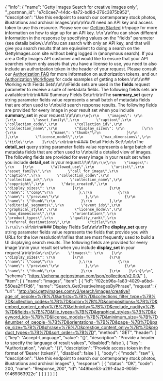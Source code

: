 {
  "info": {
    "name": "Getty Images Search for creative images only",
    "_postman_id": "e7c0cee7-44dc-4a72-bd8d-276c3875b952",
    "description": "Use this endpoint to search our contemporary stock photos, illustrations and archival images.\r\n\r\nYou'll need an API key and access token to use this resource. Please see our [Getting Started](http://developers.gettyimages.com/en/getting-started.html) \r\npage for more information on how to sign up for an API key. \r\n \r\nYou can show different information in the response by specifying values on the \"fields\" parameter (see details below).\r\nYou can search with only an API key, and that will give you search results that are equivalent to doing a search on the GettyImages.com site without being logged in (anonymous search).  If you are a Getty Images API customer and would like to ensure that your API searches return only assets that you have a license to use, you need to also include an authorization token in the header of your request.  Please consult our [Authorization FAQ](http://developers.gettyimages.com/en/authorization-faq.html) for more information on authorization tokens, and our [Authorization Workflows](https://github.com/gettyimages/gettyimages-api/blob/master/OAuth2Workflow.md) for code examples of getting a token.\r\n\r\n## Working with Fields Sets\r\n\r\nFields sets are used in the **fields** request parameter to receive a suite of metadata fields. The following fields sets are available:\r\n\r\n#### Summary Fields Set\r\n\r\nThe **summary_set** query string parameter fields value represents a small batch of metadata fields that are often used to \r\nbuild search response results. The following fields are provided for every image in your result set when you include **summary_set** in your request.\r\n\r\n```\r\n{\r\n    \"images\": \r\n    [\r\n        \"asset_family\",\r\n        \"caption\",\r\n        \"collection_code\",\r\n        \"collection_id\",\r\n        \"collection_name\",\r\n        \"display_sizes\": \r\n        [\r\n            {\r\n                \"name\": \"thumb\"\r\n            }\r\n        ],\r\n        \"license_model\",\r\n        \"max_dimensions\",\r\n        \"title\"\r\n    ]\r\n}\r\n```\r\n\r\n#### Detail Fields Set\r\n\r\nThe **detail_set** query string parameter fields value represents a large batch of metadata fields that are often used to \r\nbuild a detailed view of images. The following fields are provided for every image in your result set when you include **detail_set** in your request.\r\n\r\n```\r\n{\r\n    \"images\": \r\n    [\r\n        \"allowed_use\",\r\n        \"artist\",\r\n        \"asset_family\",\r\n        \"call_for_image\",\r\n        \"caption\",\r\n        \"collection_code\",\r\n        \"collection_id\",\r\n        \"collection_name\",\r\n        \"copyright\",\r\n        \"date_created\",\r\n        \"display_sizes\": \r\n        [\r\n            {\r\n                \"name\": \"comp\"\r\n            },\r\n            {\r\n                \"name\": \"preview\"\r\n            },\r\n            {\r\n                \"name\": \"thumb\"\r\n            }\r\n        ],\r\n        \"editorial_segments\",\r\n        \"event_ids\",\r\n        \"graphical_style\",\r\n        \"license_model\",\r\n        \"max_dimensions\",\r\n        \"orientation\",\r\n        \"product_types\",\r\n        \"quality_rank\",\r\n        \"referral_destinations\",\r\n        \"title\"\r\n    ]\r\n]\r\n```\r\n\r\n#### Display Fields Set\r\n\r\nThe **display_set** query string parameter fields value represents the fields that provide you with URLs for the low resolution\r\nfiles that are most frequently used to build a UI displaying search results. The following fields are provided for every image \r\nin your result set when you include **display_set** in your request.\r\n\r\n```Go\r\n{\r\n    \"images\": \r\n    [\r\n        \"display_sizes\": \r\n        [\r\n            {\r\n                \"name\": \"comp\"\r\n            },\r\n            {\r\n                \"name\": \"preview\"\r\n            },\r\n            {\r\n                \"name\": \"thumb\"\r\n            }\r\n        ]\r\n    ]\r\n}\r\n```",
    "schema": "https://schema.getpostman.com/json/collection/v2.0.0/"
  },
  "item": [
    {
      "name": "images",
      "item": [
        {
          "id": "f02cb96a-1a83-4029-a6bd-550ea2f1f7d6",
          "name": "Search_GetCreativeImagesByPhrase",
          "request": {
            "url": "http://api.gettyimages.com/v3/search/images/creative?age_of_people=%7B%7D&artists=%7B%7D&collections_filter_type=%7B%7D&collection_codes=%7B%7D&color=%7B%7D&compositions=%7B%7D&embed_content_only=%7B%7D&ethnicity=%7B%7D&exclude_nudity=%7B%7D&fields=%7B%7D&file_types=%7B%7D&graphical_styles=%7B%7D&keyword_ids=%7B%7D&license_models=%7B%7D&minimum_size=%7B%7D&number_of_people=%7B%7D&orientations=%7B%7D&page=%7B%7D&page_size=%7B%7D&phrase=%7B%7D&prestige_content_only=%7B%7D&product_types=%7B%7D&sort_order=%7B%7D",
            "method": "GET",
            "header": [
              {
                "key": "Accept-Language",
                "value": "{}",
                "description": "Provide a header to specify the language of result values",
                "disabled": false
              },
              {
                "key": "Authorization",
                "value": "{}",
                "description": "Provide access token in the format of 'Bearer {token}'",
                "disabled": false
              }
            ],
            "body": {
              "mode": "raw"
            },
            "description": "Use this endpoint to search our contemporary stock photos, illustrations and archival images"
          },
          "response": [
            {
              "status": "OK",
              "code": 200,
              "name": "Response_200",
              "id": "449bce53-a29f-4ba0-9059-91469363922c"
            }
          ]
        }
      ]
    }
  ]
}